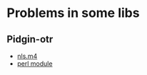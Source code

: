 # Problems in some libs

## Pidgin-otr
* [nls.m4](https://github.com/hbons/sparkleshare/issues/176)
* [perl module](http://mynixworld.info/2014/02/17/xmlparser-perl-module-required-intltool/)
